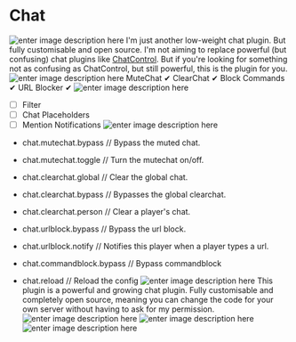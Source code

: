 # Chat
![enter image description here](https://proxy.spigotmc.org/690f9e9211b9a2fbe050869739d1a0b976b807b8?url=http://i.imgur.com/xfDjZQ2.png)
I'm just another low-weight chat plugin. But fully customisable and open source. I'm not aiming to replace powerful (but confusing) chat plugins like [ChatControl](https://www.spigotmc.org/resources/chatcontrol.271/). But if you're looking for something not as confusing as ChatControl, but still powerful, this is the plugin for you.
![enter image description here](https://proxy.spigotmc.org/5bdd13594b0c5eaa75284dcc8f1854b48019e021?url=http://i.imgur.com/eHaeUhy.png)
MuteChat  ✔
ClearChat  ✔
Block Commands  ✔
URL Blocker ✔
![enter image description here](https://proxy.spigotmc.org/c8f205375b3325be8252444a63103dcf5a077752?url=http://i.imgur.com/XNxYmU7.png)

 - [ ] Filter
 - [ ] Chat Placeholders
 - [ ] Mention Notifications
 ![enter image description here](https://proxy.spigotmc.org/caffd75481e857b14e8cdc64b092fb7331509efd?url=http://i.imgur.com/TK0RaE1.png)
 - chat.mutechat.bypass // Bypass the muted chat.
   
  - chat.mutechat.toggle // Turn the mutechat on/off.
   
   - chat.clearchat.global // Clear the global chat.
   
   - chat.clearchat.bypass // Bypasses the global clearchat.
   
  -  chat.clearchat.person // Clear a player's chat.
   
- chat.urlblock.bypass // Bypass the url block.
   
 - chat.urlblock.notify // Notifies this player when a player types a
   url.
   
  - chat.commandblock.bypass // Bypass commandblock
   
  - chat.reload // Reload the config
![enter image description here](https://proxy.spigotmc.org/a0181715993b8c05304abd57b9ee36bb9826547b?url=http://i.imgur.com/Poy97oH.png)
This plugin is a powerful and growing chat plugin. Fully customisable and completely open source, meaning you can change the code for your own server without having to ask for my permission.
![enter image description here](https://proxy.spigotmc.org/eada20e1a3c393b1a21059e41387a97d3c503d05?url=http://i.imgur.com/dTVtwOv.png)
![enter image description here](https://proxy.spigotmc.org/ed301934748122198495263d2ce95309130485b0?url=http://i.imgur.com/XssN2bU.png)
![enter image description here](https://proxy.spigotmc.org/1f0f38c2a1413e1ca38562d8eb7f1048cd3a3021?url=https://blog.imaginea.com/wp-content/uploads/2013/07/github-logo.jpg)
